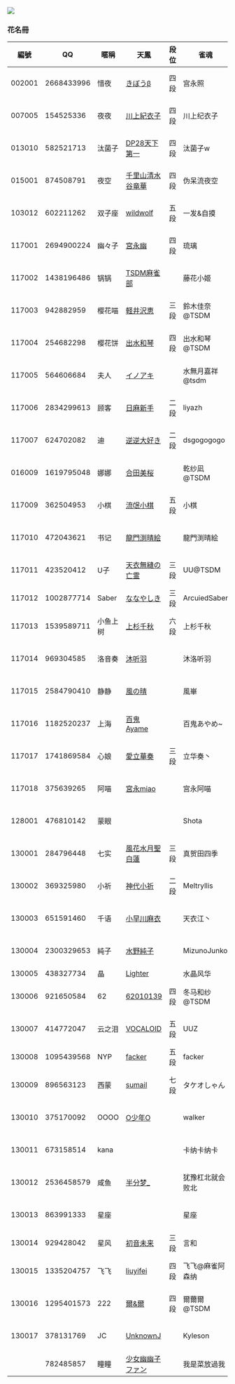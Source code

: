 ![](https://www.z4a.net/images/2018/08/01/u.png)  

### 花名冊

編號|QQ|暱稱|天鳳|段位|雀魂|段位
-|-|-|-|-|-|-
002001|2668433996|惜夜|[きぼうβ](https://nodocchi.moe/tenhoulog/#!&name=きぼうβ)|四段|宫永照|雀杰1
007005|154525336|夜夜|[川上紀衣子](https://nodocchi.moe/tenhoulog/#!&name=川上紀衣子)|四段|川上纪衣子|雀豪1
013010|582521713|汰菌子|[DP28天下第一](https://nodocchi.moe/tenhoulog/#!&name=DP28天下第一)|四段|汰菌子w|初心3
015001|874508791|夜空|[千里山清水谷竜華](https://nodocchi.moe/tenhoulog/#!&name=千里山清水谷竜華)|四段|伪呆流夜空|雀豪1
103012|602211262|双子座|[wildwolf](https://nodocchi.moe/tenhoulog/#!&name=wildwolf)|五段|一发&自摸|雀圣2
117001|2694900224|幽々子|[宮永幽](https://nodocchi.moe/tenhoulog/#!&name=宮永幽)|四段|琉璃|雀杰1
117002|1438196486|锅锅|[TSDM麻雀部](https://nodocchi.moe/tenhoulog/#!&name=TSDM麻雀部)||藤花小姬|雀豪1
117003|942882959|樱花喵|[軽井沢恵](https://nodocchi.moe/tenhoulog/#!&name=軽井沢恵)|三段|鈴木佳奈@TSDM|雀豪1
117004|254682298|樱花饼|[出水和琴](https://nodocchi.moe/tenhoulog/#!&name=出水和琴)|四段|出水和琴@TSDM|初心3
117005|564606684|夫人|[イノアキ](https://nodocchi.moe/tenhoulog/#!&name=イノアキ)||水無月嘉祥@tsdm|雀士1
117006|2834299613|顾客|[日麻新手](https://nodocchi.moe/tenhoulog/#!&name=日麻新手)|二段|liyazh|雀豪1
117007|624702082|迪|[逆逆大好き](https://nodocchi.moe/tenhoulog/#!&name=逆逆大好き)|二段|dsgogogogo|雀豪3
016009|1619795048|娜娜|[合田美桜](https://nodocchi.moe/tenhoulog/#!&name=合田美桜)||乾纱凪@TSDM|雀士2
117009|362504953|小棋|[流氓小棋](https://nodocchi.moe/tenhoulog/#!&name=流氓小棋)|五段|小棋|雀杰1
117010|472043621|书记|[龍門渕晴絵](https://nodocchi.moe/tenhoulog/#!&name=龍門渕晴絵)||龍門渕晴絵|雀杰3
117011|423520412|U子|[天衣無縫の亡霊](https://nodocchi.moe/tenhoulog/#!&name=天衣無縫の亡霊)|三段|UU@TSDM|雀杰2
117012|1002877714|Saber|[ななやしき](https://nodocchi.moe/tenhoulog/#!&name=ななやしき)|三段|ArcuiedSaber|
117013|1539589711|小鱼上树|[上杉千秋](https://nodocchi.moe/tenhoulog/#!&name=上杉千秋)|六段|上杉千秋|雀豪3
117014|969304585|洛音奏|[沐听羽](https://nodocchi.moe/tenhoulog/#!&name=沐听羽)||沐洛听羽|雀杰1
117015|2584790410|静静|[風の晴](https://nodocchi.moe/tenhoulog/#!&name=風の晴)||風崋|雀豪1
117016|1182520237|上海|[百鬼Ayame](https://nodocchi.moe/tenhoulog/#!&name=百鬼Ayame)||百鬼あやめ~|雀豪1
117017|1741869584|心娘|[愛立華奏](https://nodocchi.moe/tenhoulog/#!&name=愛立華奏)|三段|立华奏丶|雀杰3
117018|375639265|阿喵|[宮永miao](https://nodocchi.moe/tenhoulog/#!&name=宮永miao)||宫永阿喵|雀豪2
128001|476810142|蒙眼|[](https://nodocchi.moe/tenhoulog/#!&name=)||Shota|雀豪1
130001|284796448|七实|[風花水月聖白蓮](https://nodocchi.moe/tenhoulog/#!&name=風花水月聖白蓮)|三段|真贺田四季|雀士2
130002|369325980|小祈|[神代小祈](https://nodocchi.moe/tenhoulog/#!&name=神代小祈)|二段|Meltryllis|雀豪1
130003|651591460|千语|[小早川麻衣](https://nodocchi.moe/tenhoulog/#!&name=小早川麻衣)||天衣江丶|雀豪2
130004|2300329653|純子|[水野純子](https://nodocchi.moe/tenhoulog/#!&name=水野純子)||MizunoJunko|雀杰1
130005|438327734|晶|[Lighter](https://nodocchi.moe/tenhoulog/#!&name=Lighter)||水晶风华|
130006|921650584|62|[62010139](https://nodocchi.moe/tenhoulog/#!&name=62010139)|四段|冬马和纱@TSDM|雀豪3
130007|414772047|云之泪|[VOCALOID](https://nodocchi.moe/tenhoulog/#!&name=VOCALOID)|五段|UUZ|雀豪1
130008|1095439568|NYP|[facker](https://nodocchi.moe/tenhoulog/#!&name=facker)|五段|facker|
130009|896563123|西蒙|[sumail](https://nodocchi.moe/tenhoulog/#!&name=sumail)|七段|タケオしゃん|雀豪2
130010|375170092|OOOO|[O少年O](https://nodocchi.moe/tenhoulog/#!&name=O少年O)||walker|雀士2
130011|673158514|kana|[](https://nodocchi.moe/tenhoulog/#!&name=)||卡纳卡纳卡|雀豪1
130012|2536458579|咸鱼|[半分梦_](https://nodocchi.moe/tenhoulog/#!&name=半分梦_)||犹豫杠北就会败北|雀杰1
130013|863991333|星座|[](https://nodocchi.moe/tenhoulog/#!&name=)||星座|雀豪1
130014|929428042|星风|[初音未来](https://nodocchi.moe/tenhoulog/#!&name=初音未来)|三段|言和|
130015|1335204757|飞飞|[liuyifei](https://nodocchi.moe/tenhoulog/#!&name=liuyifei)|四段|飞飞@麻雀阿森纳|雀豪1
130016|1295401573|222|[爾&爾](https://nodocchi.moe/tenhoulog/#!&name=爾&爾)|四段|爾薾爾@TSDM|雀豪1
130017|378131769|JC|[UnknownJ](https://nodocchi.moe/tenhoulog/#!&name=UnknownJ)||Kyleson|雀傑1
||782485857|瞳瞳|[少女幽幽子ファン](https://nodocchi.moe/tenhoulog/#!&name=少女幽幽子ファン)||我是菜放過我|
